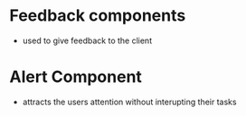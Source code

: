 # Feedback components

- used to give feedback to the client

# Alert Component

- attracts the users attention without interupting their tasks
